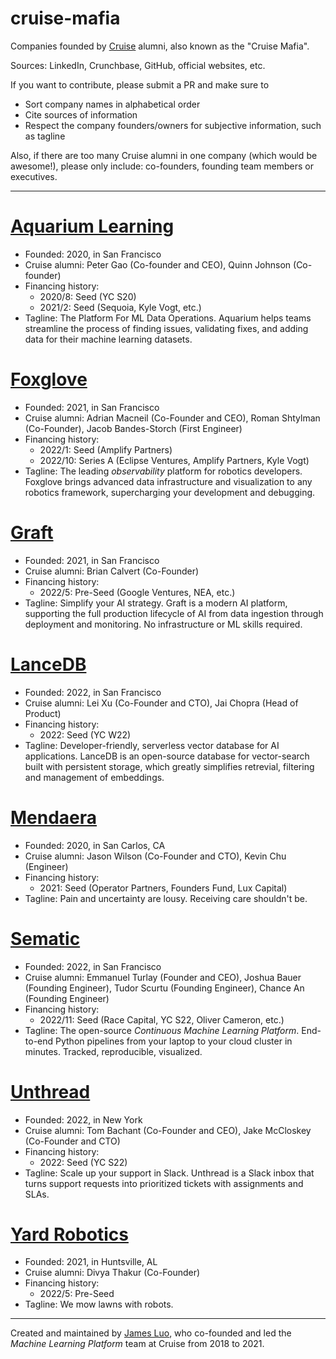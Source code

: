 # cruise-mafia
Companies founded by [Cruise](https://getcruise.com) alumni, also known as the "Cruise Mafia".

Sources: LinkedIn, Crunchbase, GitHub, official websites, etc.

If you want to contribute, please submit a PR and make sure to
- Sort company names in alphabetical order
- Cite sources of information
- Respect the company founders/owners for subjective information, such as tagline

Also, if there are too many Cruise alumni in one company (which would be awesome!), please only include: co-founders, founding team members or executives.

---

# [Aquarium Learning](https://www.aquariumlearning.com)
- Founded: 2020, in San Francisco
- Cruise alumni: Peter Gao (Co-founder and CEO), Quinn Johnson (Co-founder)
- Financing history:
    - 2020/8: Seed (YC S20)
    - 2021/2: Seed (Sequoia, Kyle Vogt, etc.)
- Tagline: The Platform For ML Data Operations. Aquarium helps teams streamline the process of finding issues, validating fixes, and adding data for their machine learning datasets.

# [Foxglove](https://foxglove.dev)
- Founded: 2021, in San Francisco
- Cruise alumni: Adrian Macneil (Co-Founder and CEO), Roman Shtylman (Co-Founder), Jacob Bandes-Storch (First Engineer)
- Financing history:
    - 2022/1: Seed (Amplify Partners)
    - 2022/10: Series A (Eclipse Ventures, Amplify Partners, Kyle Vogt)
- Tagline: The leading *observability* platform for robotics developers. Foxglove brings advanced data infrastructure and visualization to any robotics framework, supercharging your development and debugging.

# [Graft](https://www.graft.com/)
- Founded: 2021, in San Francisco
- Cruise alumni: Brian Calvert (Co-Founder)
- Financing history:
    - 2022/5: Pre-Seed (Google Ventures, NEA, etc.)
- Tagline: Simplify your AI strategy. Graft is a modern AI platform, supporting the full production lifecycle of AI from data ingestion through deployment and monitoring. No infrastructure or ML skills required.

# [LanceDB](https://lancedb.com)
- Founded: 2022, in San Francisco
- Cruise alumni: Lei Xu (Co-Founder and CTO), Jai Chopra (Head of Product)
- Financing history:
    - 2022: Seed (YC W22)
- Tagline: Developer-friendly, serverless vector database for AI applications. LanceDB is an open-source database for vector-search built with persistent storage, which greatly simplifies retrevial, filtering and management of embeddings.

# [Mendaera](https://www.mendaera.com)
- Founded: 2020, in San Carlos, CA
- Cruise alumni: Jason Wilson (Co-Founder and CTO), Kevin Chu (Engineer)
- Financing history:
    - 2021: Seed (Operator Partners, Founders Fund, Lux Capital)
- Tagline: Pain and uncertainty are lousy. Receiving care shouldn't be.

# [Sematic](https://www.sematic.dev)
- Founded: 2022, in San Francisco
- Cruise alumni: Emmanuel Turlay (Founder and CEO), Joshua Bauer (Founding Engineer), Tudor Scurtu (Founding Engineer), Chance An (Founding Engineer)
- Financing history:
    - 2022/11: Seed (Race Capital, YC S22, Oliver Cameron, etc.)
- Tagline: The open-source *Continuous Machine Learning Platform*. End-to-end Python pipelines from your laptop to your cloud cluster in minutes. Tracked, reproducible, visualized.

# [Unthread](https://unthread.io/)
- Founded: 2022, in New York
- Cruise alumni: Tom Bachant (Co-Founder and CEO), Jake McCloskey (Co-Founder and CTO)
- Financing history:
    - 2022: Seed (YC S22)
- Tagline: Scale up your support in Slack. Unthread is a Slack inbox that turns support requests into prioritized tickets with assignments and SLAs.

# [Yard Robotics](https://yard.bot)
- Founded: 2021, in Huntsville, AL
- Cruise alumni: Divya Thakur (Co-Founder)
- Financing history:
    - 2022/5: Pre-Seed
- Tagline: We mow lawns with robots.

---

Created and maintained by [James Luo](https://www.linkedin.com/in/yangjamesluo/), who co-founded and led the *Machine Learning Platform* team at Cruise from 2018 to 2021.
